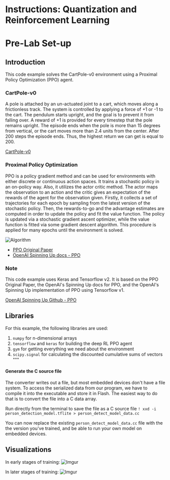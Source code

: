 # Instructions: Quantization and Reinforcement Learning
# Pre-Lab Set-up


## Introduction

This code example solves the CartPole-v0 environment using a Proximal Policy Optimization (PPO) agent.

### CartPole-v0

A pole is attached by an un-actuated joint to a cart, which moves along a frictionless track.
The system is controlled by applying a force of +1 or -1 to the cart.
The pendulum starts upright, and the goal is to prevent it from falling over.
A reward of +1 is provided for every timestep that the pole remains upright.
The episode ends when the pole is more than 15 degrees from vertical, or the cart moves more than 2.4 units from the center.
After 200 steps the episode ends. Thus, the highest return we can get is equal to 200.

[CartPole-v0](https://gym.openai.com/envs/CartPole-v0/)

### Proximal Policy Optimization

PPO is a policy gradient method and can be used for environments with either discrete or continuous action spaces.
It trains a stochastic policy in an on-policy way. Also, it utilizes the actor critic method. The actor maps the
observation to an action and the critic gives an expectation of the rewards of the agent for the observation given.
Firstly, it collects a set of trajectories for each epoch by sampling from the latest version of the stochastic policy.
Then, the rewards-to-go and the advantage estimates are computed in order to update the policy and fit the value function.
The policy is updated via a stochastic gradient ascent optimizer, while the value function is fitted via some gradient descent algorithm.
This procedure is applied for many epochs until the environment is solved.

![Algorithm](https://i.imgur.com/rd5tda1.png)

- [PPO Original Paper](https://arxiv.org/pdf/1707.06347.pdf)
- [OpenAI Spinning Up docs - PPO](https://spinningup.openai.com/en/latest/algorithms/ppo.html)

### Note

This code example uses Keras and Tensorflow v2. It is based on the PPO Original Paper,
the OpenAI's Spinning Up docs for PPO, and the OpenAI's Spinning Up implementation of PPO using Tensorflow v1.

[OpenAI Spinning Up Github - PPO](https://github.com/openai/spinningup/blob/master/spinup/algos/tf1/ppo/ppo.py)

## Libraries

For this example, the following libraries are used:

1. `numpy` for n-dimensional arrays
2. `tensorflow` and `keras` for building the deep RL PPO agent
3. `gym` for getting everything we need about the environment
4. `scipy.signal` for calculating the discounted cumulative sums of vectors
"""
#### Generate the C source file

The converter writes out a file, but most embedded devices don't have a file
system. To access the serialized data from our program, we have to compile it
into the executable and store it in Flash. The easiest way to do that is to
convert the file into a C data array.

Run directly from the terminal to save the file as a C source file
```! xxd -i person_detection_model.tflite > person_detect_model_data.cc```

You can now replace the existing `person_detect_model_data.cc` file with the
the version you've trained, and be able to run your own model on embedded devices.


## Visualizations
In early stages of training:
![Imgur](.gif)

In later stages of training:
![Imgur](.gif)
